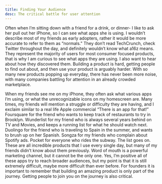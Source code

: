 ```yaml
---
title: Finding Your Audience
desc: The critical battle for user attention
---
```


Often when I’m sitting down with a friend for a drink, or dinner- I like to ask her pull out her iPhone, so I can see what apps she is using. I wouldn’t describe most of my friends as early adopters, rather it would be more accurate to refer to them as “normals.” They don’t read TechCrunch, check Twitter throughout the day, and definitely wouldn’t know what a16z means. They represent the majority of users for most consumer focused products, that is why I am curious to see what apps they are using. I also want to hear about how they discovered them. Building a product is hard, getting people to find out about, and then use your product is arguably harder. With so many new products popping up everyday, there has never been more noise, with many companies battling for attention in an already crowded marketplace.

When my friends see me on my iPhone, they often ask what various apps I’m using, or what the unrecognizable icons on my homescreen are. Many times, my friends will mention a struggle or difficulty they are having, and I exclaim similar to a real life Apple commercial “There is an app for that!” Foursquare for the friend who wants to keep track of restaurants to try in Brooklyn. Wunderlist for my friend who is always several years behind on TV and Movies, and keeps a running list for what he should watch next. Duolingo for the friend who is traveling to Spain in the summer, and wants to brush up on her Spanish. Songza for my friends who complain about Spotify ads. Pocket for everyone who rides the subway. The list goes on. These are all incredible products that I use every single day, but many of my friends didn’t know about them previously. Word of mouth is a powerful marketing channel, but it cannot be the only one. Yes, I’m positive all of these apps try to reach broader audiences, but my point is that it is still extremely difficult, maybe more difficult than ever before. For founders it is important to remember that building an amazing product is only part of the journey. Getting people to join you on the journey is also critical.